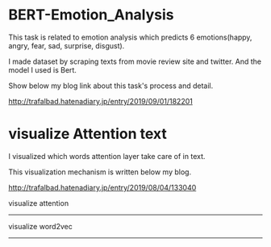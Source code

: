 # BERT-Emotion_Analysis

This task is related to emotion analysis which predicts 6 emotions(happy, angry, fear, sad, surprise, disgust).

I made dataset by scraping texts from movie review site and twitter.
And the model I used is Bert.

Show below my blog link about this task's process and detail.


http://trafalbad.hatenadiary.jp/entry/2019/09/01/182201





# visualize Attention text


I visualized which words attention layer take care of in text.

This visualization mechanism is written below my blog.


http://trafalbad.hatenadiary.jp/entry/2019/08/04/133040


visualize attention<hr>


visualize word2vec<hr>
